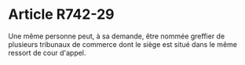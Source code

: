 # Article R742-29

<p>Une même personne peut, à sa demande, être nommée greffier de plusieurs tribunaux de commerce dont le siège est situé dans le même ressort de cour d'appel.</p>